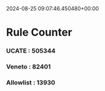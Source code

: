 2024-08-25 09:07:46.450480+00:00
# Rule Counter 
 ### UCATE : 505344

 ### Veneto : 82401

 ### Allowlist : 13930